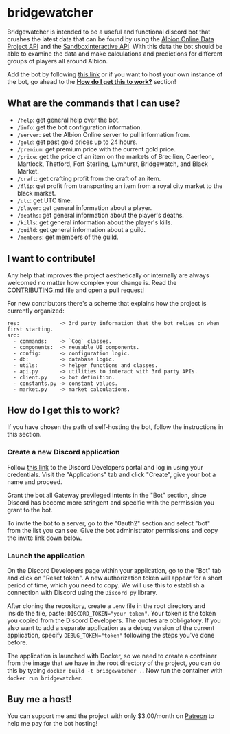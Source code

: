 # bridgewatcher

Bridgewatcher is intended to be a useful and functional discord bot that crushes the latest data that can be found by using the [Albion Online Data Project API](https://www.albion-online-data.com/) and the [SandboxInteractive API](https://www.tools4albion.com/api_info.php). With this data the bot should be able to examine the data and make calculations and predictions for different groups of players all around Albion.

Add the bot by following [this link](https://discord.com/oauth2/authorize?client_id=1241428288195526796&permissions=8&scope=bot) or if you want to host your own instance of the bot, go ahead to the **[How do I get this to work?](https://github.com/detectivekaktus/bridgewatcher?tab=readme-ov-file#how-do-i-get-this-to-work)** section!

## What are the commands that I can use?
- `/help`: get general help over the bot.
- `/info`: get the bot configuration information.
- `/server`: set the Albion Online server to pull information from.
- `/gold`: get past gold prices up to 24 hours.
- `/premium`: get premium price with the current gold price.
- `/price`: get the price of an item on the markets of Brecilien, Caerleon, Martlock, Thetford, Fort Sterling, Lymhurst, Bridgewatch, and Black Market.
- `/craft`: get crafting profit from the craft of an item.
- `/flip`: get profit from transporting an item from a royal city market to the black market.
- `/utc`: get UTC time.
- `/player`: get general information about a player.
- `/deaths`: get general information about the player's deaths.
- `/kills`: get general information about the player's kills.
- `/guild`: get general information about a guild.
- `/members`: get members of the guild.

## I want to contribute!
Any help that improves the project aesthetically or internally are always welcomed no matter how complex your change is. Read the [CONTRIBUTING.md](https://github.com/detectivekaktus/bridgewatcher/blob/master/CONTRIBUTING.md) file and open a pull request!

For new contributors there's a scheme that explains how the project is currently organized:
```
res:             -> 3rd party information that the bot relies on when first starting.
src:
  - commands:    -> `Cog` classes.
  - components:  -> reusable UI components.
  - config:      -> configuration logic.
  - db:          -> database logic.
  - utils:       -> helper functions and classes.
  - api.py       -> utilities to interact with 3rd party APIs.
  - client.py    -> bot definition.
  - constants.py -> constant values.
  - market.py    -> market calculations.
```

## How do I get this to work?
If you have chosen the path of self-hosting the bot, follow the instructions in this section.

### Create a new Discord application
Follow [this link](https://discord.com/developers/applications) to the Discord Developers portal and log in using your credentials. Visit the "Applications" tab and click "Create", give your bot a name and proceed.

Grant the bot all Gateway previleged intents in the "Bot" section, since Discord has become more stringent and specific with the permission you grant to the bot.

To invite the bot to a server, go to the "0auth2" section and select "bot" from the list you can see. Give the bot administrator permissions and copy the invite link down below.

### Launch the application
On the Discord Developers page within your application, go to the "Bot" tab and click on "Reset token". A new authorization token will appear for a short period of time, which you need to copy. We will use this to establish a connection with Discord using the `Discord py` library.

After cloning the repository, create a `.env` file in the root directory and inside the file, paste: `DISCORD_TOKEN="your token"`. Your token is the token you copied from the Discord Developers. The quotes are obbligatory. If you also want to add a separate application as a debug version of the current application, specify `DEBUG_TOKEN="token"` following the steps you've done before.

The application is launched with Docker, so we need to create a container from the image that we have in the root directory of the project, you can do this by typing `docker build -t bridgewatcher .`. Now run the container with `docker run bridgewatcher`.

## Buy me a host!
You can support me and the project with only $3.00/month on [Patreon](https://www.patreon.com/detectivekaktus) to help me pay for the bot hosting!
